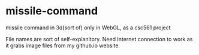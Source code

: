 # missile-command
missile command in 3d(sort of) only in WebGL, as a csc561 project

File names are sort of self-explanitory. Need Internet connection to work as it grabs image files from my github.io website.
